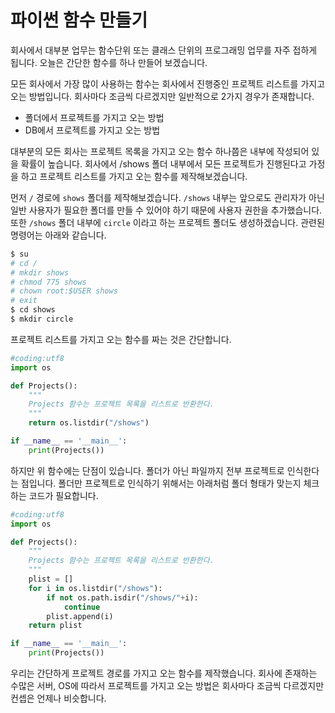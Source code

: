# 파이썬 함수 만들기
회사에서 대부분 업무는 함수단위 또는 클래스 단위의 프로그래밍 업무를 자주 접하게 됩니다.
오늘은 간단한 함수를 하나 만들어 보겠습니다.

모든 회사에서 가장 많이 사용하는 함수는 회사에서 진행중인 프로젝트 리스트를 가지고 오는 방법입니다.
회사마다 조금씩 다르겠지만 일반적으로 2가지 경우가 존재합니다.
- 폴더에서 프로젝트를 가지고 오는 방법
- DB에서 프로젝트를 가지고 오는 방법

대부분의 모든 회사는 프로젝트 목록을 가지고 오는 함수 하나쯤은 내부에 작성되어 있을 확률이 높습니다.
회사에서 /shows 폴더 내부에서 모든 프로젝트가 진행된다고 가정을 하고 프로젝트 리스트를 가지고 오는 함수를 제작해보겠습니다.

먼저 `/` 경로에 `shows` 폴더를 제작해보겠습니다. `/shows` 내부는 앞으로도 관리자가 아닌 일반 사용자가 필요한 폴더를 만들 수 있어야 하기 때문에 사용자 권한을 추가했습니다. 또한 `/shows` 폴더 내부에 `circle` 이라고 하는 프로젝트 폴더도 생성하겠습니다. 관련된 명령어는 아래와 같습니다.
```bash
$ su
# cd /
# mkdir shows
# chmod 775 shows
# chown root:$USER shows
# exit
$ cd shows
$ mkdir circle
```

프로젝트 리스트를 가지고 오는 함수를 짜는 것은 간단합니다.
```python
#coding:utf8
import os

def Projects():
    """
    Projects 함수는 프로젝트 목록을 리스트로 반환한다.
    """
    return os.listdir("/shows")

if __name__ == '__main__':
    print(Projects())
```

하지만 위 함수에는 단점이 있습니다. 폴더가 아닌 파일까지 전부 프로젝트로 인식한다는 점입니다. 폴더만 프로젝트로 인식하기 위해서는 아래처럼 폴더 형태가 맞는지 체크하는 코드가 필요합니다.

```python
#coding:utf8
import os

def Projects():
    """
    Projects 함수는 프로젝트 목록을 리스트로 반환한다.
    """
    plist = []
    for i in os.listdir("/shows"):
        if not os.path.isdir("/shows/"+i):
            continue
        plist.append(i)
    return plist

if __name__ == '__main__':
    print(Projects())
```

우리는 간단하게 프로젝트 경로를 가지고 오는 함수를 제작했습니다.
회사에 존재하는 수많은 서버, OS에 따라서 프로젝트를 가지고 오는 방법은 회사마다 조금씩 다르겠지만 컨셉은 언제나 비슷합니다.
